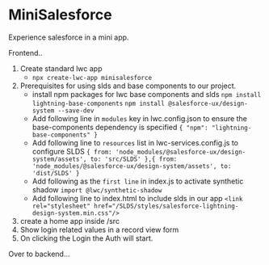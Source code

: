# MiniSalesforce

Experience salesforce in a mini app.

Frontend..

1. Create standard lwc app
    - `npx create-lwc-app minisalesforce`
2. Prerequisites for using slds and base components to our project.
    - install npm packages for lwc base components and slds
        `npm install lightning-base-components`
        `npm install @salesforce-ux/design-system --save-dev`
    - Add following line in `modules` key in lwc.config.json to ensure the base-components dependency is specified
        `{ "npm": "lightning-base-components" }`
    - Add following line  to `resources` list in lwc-services.config.js to configure SLDS
        `{ from: 'node_modules/@salesforce-ux/design-system/assets', to: 'src/SLDS' },{ from: 'node_modules/@salesforce-ux/design-system/assets', to: 'dist/SLDS' }`
    - Add following as the `first line` in index.js to activate synthetic shadow
        `import @lwc/synthetic-shadow`
    - Add following line to index.html to include slds in our app
        `<link rel="stylesheet" href="/SLDS/styles/salesforce-lightning-design-system.min.css"/>`
2. create a home app inside /src
3. Show login related values in a record view form
4. On clicking the Login the Auth will start.

Over to backend...
